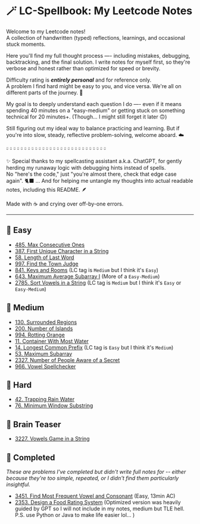 # 🪄 LC-Spellbook: My Leetcode Notes

Welcome to my Leetcode notes!  
A collection of handwritten (typed) reflections, learnings, and occasional stuck moments.

Here you'll find my full thought process —- including mistakes, debugging, backtracking, and the final solution. I write notes for myself first, so they're verbose and honest rather than optimized for speed or brevity.

Difficulty rating is **_entirely personal_** and for reference only.  
A problem I find hard might be easy to you, and vice versa. We're all on different parts of the journey. 🐾

My goal is to deeply understand each question I do —- even if it means spending 40 minutes on a "easy-medium" or getting stuck on something technical for 20 minutes+. (Though... I might still forget it later 🙃)

Still figuring out my ideal way to balance practicing and learning. But if you're into slow, steady, reflective problem-solving, welcome aboard. ☁️

ᵕ̈ ᵕ̈ ᵕ̈ ᵕ̈ ᵕ̈ ᵕ̈ ᵕ̈ ᵕ̈ ᵕ̈ ᵕ̈ ᵕ̈ ᵕ̈ ᵕ̈ ᵕ̈ ᵕ̈ ᵕ̈ ᵕ̈ ᵕ̈ ᵕ̈ ᵕ̈ ᵕ̈ ᵕ̈ ᵕ̈ ᵕ̈ ᵕ̈ ᵕ̈ ᵕ̈ ᵕ̈

✨ Special thanks to my spellcasting assistant a.k.a. ChatGPT,
for gently herding my runaway logic with debugging hints instead of spells.  
No "here's the code," just "you're almost there, check that edge case again". 🐈‍⬛
... And for helping me untangle my thoughts into actual readable notes, including this README. 🪶

Made with ☕️ and crying over off-by-one errors.

---

## 📘 Easy

- [485. Max Consecutive Ones](./arrays-strings/lc_0485_max_consecutive_ones/lc_0485_notes.md)
- [387. First Unique Character in a String](./arrays-strings/lc_387_first_unique_character_in_a_string/lc_387_notes.md)
- [58. Length of Last Word](./arrays-strings/lc_0058_length_of_last_word/lc_0058_notes.md)
- [997. Find the Town Judge](./graphs/lc_0997_find_the_town_judge/lc_0997_notes.md)
- [841. Keys and Rooms](./graphs/lc_0841_keys_and_rooms/lc_0841_notes.md) (LC tag is `Medium` but I think it's `Easy`)
- [643. Maximum Average Subarray I](./arrays-strings/lc_0643_maximum_average_subarray_i/lc_0643_notes.md) (More of a `Easy-Medium`)
- [2785. Sort Vowels in a String](./arrays-strings/lc_2785_sort_vowels_in_a_string/lc_2785_notes.md) (LC tag is `Medium` but I think it's `Easy` or `Easy-Medium`)

## 📗 Medium

- [130. Surrounded Regions](./2d-arrays/lc_130_surrounded_regions/lc_130_notes.md)
- [200. Number of Islands](./2d-arrays/lc_200_number_of_islands//lc_200_notes.md)
- [994. Rotting Orange](./2d-arrays/lc_994_rotting_oranges/lc_994_notes.md)
- [11. Container With Most Water](./arrays-strings/lc_0011_container_with_most_water/lc_0011_notes.md)
- [14. Longest Common Prefix](./arrays-strings/lc_0014_longest_common_prefix/lc_0014_notes.md) (LC tag is `Easy` but I think it's `Medium`)
- [53. Maximum Subarray](./dp/lc_0053_maximum_subarray/lc_0053_notes.md)
- [2327. Number of People Aware of a Secret](./dp/lc_2327_number_of_people_aware_of_a_secret/lc_2327_notes.md)
- [966. Vowel Spellchecker](./arrays-strings/lc_0966_vowel_spellchecker/lc_966_notes.md)

## 📕 Hard

- [42. Trapping Rain Water](./arrays-strings/lc_0042_trapping_rain_water/lc_042_notes.md)
- [76. Minimum Window Substring](./arrays-strings/lc_0076_minimum_window_substring/lc_0076_notes.md)

## 📒 Brain Teaser

- [3227. Vowels Game in a String](./brain-teaser/lc_3227_vowels_game_in_a_string/lc_3227_notes.md)

## 📌 Completed

_These are problems I've completed but didn't write full notes for -- either because they're too simple, repeated, or I didn't find them particularly insightful._

- [3451. Find Most Frequent Vowel and Consonant](https://leetcode.com/problems/find-most-frequent-vowel-and-consonant/description/) (Easy, 13min AC)
- [2353. Design a Food Rating System](https://leetcode.com/problems/design-a-food-rating-system/description/) (Optimized version was heavily guided by GPT so I will not include in my notes, medium but TLE hell. P.S. use Python or Java to make life easier lol... )
